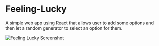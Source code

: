 # Feeling-Lucky

A simple web app using React that allows user to add some options and then let a random generator to select an option for them. 

![Feeling Lucky Screenshot]("Feeling-Lucky-Screenshot.png")